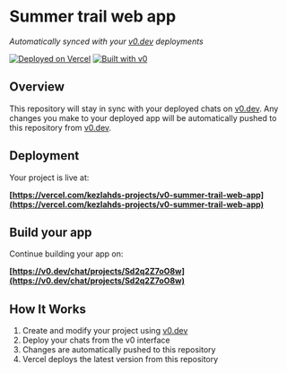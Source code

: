 # Summer trail web app

*Automatically synced with your [v0.dev](https://v0.dev) deployments*

[![Deployed on Vercel](https://img.shields.io/badge/Deployed%20on-Vercel-black?style=for-the-badge&logo=vercel)](https://vercel.com/kezlahds-projects/v0-summer-trail-web-app)
[![Built with v0](https://img.shields.io/badge/Built%20with-v0.dev-black?style=for-the-badge)](https://v0.dev/chat/projects/Sd2q2Z7oO8w)

## Overview

This repository will stay in sync with your deployed chats on [v0.dev](https://v0.dev).
Any changes you make to your deployed app will be automatically pushed to this repository from [v0.dev](https://v0.dev).

## Deployment

Your project is live at:

**[https://vercel.com/kezlahds-projects/v0-summer-trail-web-app](https://vercel.com/kezlahds-projects/v0-summer-trail-web-app)**

## Build your app

Continue building your app on:

**[https://v0.dev/chat/projects/Sd2q2Z7oO8w](https://v0.dev/chat/projects/Sd2q2Z7oO8w)**

## How It Works

1. Create and modify your project using [v0.dev](https://v0.dev)
2. Deploy your chats from the v0 interface
3. Changes are automatically pushed to this repository
4. Vercel deploys the latest version from this repository

